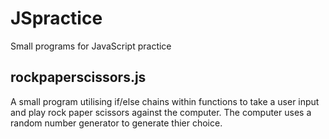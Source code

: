 # JSpractice
Small programs for JavaScript practice

## rockpaperscissors.js
A small program utilising if/else chains within functions to take a user input and play rock paper scissors against the computer. The computer uses a random number generator to generate thier choice.